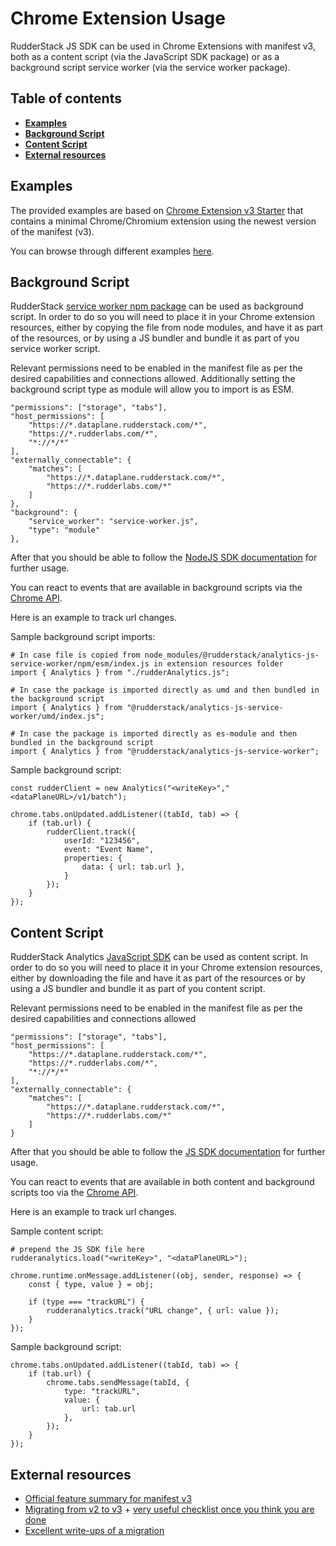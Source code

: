 # Chrome Extension Usage

RudderStack JS SDK can be used in Chrome Extensions with manifest v3, both as a content script (via the JavaScript SDK package)
or as a background script service worker (via the service worker package).

## Table of contents

- [**Examples**](#examples)
- [**Background Script**](#background-script)
- [**Content Script**](#content-script)
- [**External resources**](#External-resources)

## Examples

The provided examples are based on [Chrome Extension v3 Starter](https://github.com/SimGus/chrome-extension-v3-starter)
that contains a minimal Chrome/Chromium extension using the newest version of the manifest (v3).

You can browse through different examples [here](https://github.com/rudderlabs/rudder-sdk-js/tree/develop/examples/chrome-extension).

## Background Script

RudderStack [service worker npm package](https://www.npmjs.com/package/@rudderstack/analytics-js-service-worker) can be
used as background script. In order to do so you will need to place it in your Chrome extension resources, either by
copying the file from node modules, and have it as part of the resources, or by using a JS bundler and bundle it as
part of you service worker script.

Relevant permissions need to be enabled in the manifest file as per the desired capabilities and connections allowed.
Additionally setting the background script type as module will allow you to import is as ESM.

    "permissions": ["storage", "tabs"],
    "host_permissions": [
        "https://*.dataplane.rudderstack.com/*",
        "https://*.rudderlabs.com/*",
        "*://*/*"
    ],
    "externally_connectable": {
        "matches": [
            "https://*.dataplane.rudderstack.com/*",
            "https://*.rudderlabs.com/*"
        ]
    },
    "background": {
        "service_worker": "service-worker.js",
        "type": "module"
    },

After that you should be able to follow the [NodeJS SDK documentation](https://www.rudderstack.com/docs/sources/event-streams/sdks/rudderstack-node-sdk/)
for further usage.

You can react to events that are available in background scripts via the [Chrome API](https://developer.chrome.com/docs/extensions/reference/).

Here is an example to track url changes.

Sample background script imports:

    # In case file is copied from node_modules/@rudderstack/analytics-js-service-worker/npm/esm/index.js in extension resources folder
    import { Analytics } from "./rudderAnalytics.js";

    # In case the package is imported directly as umd and then bundled in the background script
    import { Analytics } from "@rudderstack/analytics-js-service-worker/umd/index.js";

    # In case the package is imported directly as es-module and then bundled in the background script
    import { Analytics } from "@rudderstack/analytics-js-service-worker";

Sample background script:

    const rudderClient = new Analytics("<writeKey>","<dataPlaneURL>/v1/batch");

    chrome.tabs.onUpdated.addListener((tabId, tab) => {
        if (tab.url) {
            rudderClient.track({
                userId: "123456",
                event: "Event Name",
                properties: {
                    data: { url: tab.url },
                }
            });
        }
    });

## Content Script

RudderStack Analytics [JavaScript SDK](https://www.rudderstack.com/docs/sources/event-streams/sdks/rudderstack-javascript-sdk/)
can be used as content script. In order to do so you will need to place it in your Chrome extension resources, either
by downloading the file and have it as part of the resources or by using a JS bundler and bundle it as
part of you content script.

Relevant permissions need to be enabled in the manifest file as per the desired capabilities and connections allowed

    "permissions": ["storage", "tabs"],
    "host_permissions": [
        "https://*.dataplane.rudderstack.com/*",
        "https://*.rudderlabs.com/*",
        "*://*/*"
    ],
    "externally_connectable": {
        "matches": [
            "https://*.dataplane.rudderstack.com/*",
            "https://*.rudderlabs.com/*"
        ]
    }

After that you should be able to follow the [JS SDK documentation](https://www.rudderstack.com/docs/sources/event-streams/sdks/rudderstack-javascript-sdk/quick-start-guide/)
for further usage.

You can react to events that are available in both content and background scripts too via the [Chrome API](https://developer.chrome.com/docs/extensions/reference/).

Here is an example to track url changes.

Sample content script:

    # prepend the JS SDK file here
    rudderanalytics.load("<writeKey>", "<dataPlaneURL>");

    chrome.runtime.onMessage.addListener((obj, sender, response) => {
        const { type, value } = obj;

        if (type === "trackURL") {
            rudderanalytics.track("URL change", { url: value });
        }
    });

Sample background script:

    chrome.tabs.onUpdated.addListener((tabId, tab) => {
        if (tab.url) {
            chrome.tabs.sendMessage(tabId, {
                type: "trackURL",
                value: {
                    url: tab.url
                },
            });
        }
    });

## External resources

- [Official feature summary for manifest v3](https://developer.chrome.com/docs/extensions/mv3/intro/mv3-overview/)
- [Migrating from v2 to v3](https://developer.chrome.com/docs/extensions/mv3/intro/mv3-migration/) + [very useful checklist once you think you are done](https://developer.chrome.com/docs/extensions/mv3/mv3-migration-checklist/)
- [Excellent write-ups of a migration](https://github.com/kentbrew/learning-manifest-v3)
